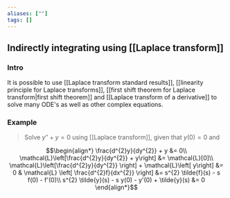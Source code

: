 ```yaml
---
aliases: [""]
tags: []
---
```


## Indirectly integrating using [[Laplace transform]]

### Intro

It is possible to use [[Laplace transform standard results]], [[linearity principle for Laplace transforms]], [[first shift theorem for Laplace transform|first shift theorem]] and [[Laplace transform of a derivative]] to solve many ODE's as well as other complex equations.

### Example

> Solve $y''+y=0$ using [[Laplace transform]], given that $y(0)=0$ and 

$$\begin{align*}
\frac{d^{2}y}{dy^{2}} + y &= 0\\
\mathcal{L}\left[\frac{d^{2}y}{dy^{2}} + y\right] &= \mathcal{L}[0]\\
\mathcal{L}\left[\frac{d^{2}y}{dy^{2}} \right] + \mathcal{L}\left[ y\right] &= 0 & \mathcal{L} \left[ \frac{d^{2}f}{dx^{2}} \right] &= s^{2} \tilde{f}(s) - s f(0) - f'(0)\\
s^{2} \tilde{y}(s) - s y(0) - y'(0) + \tilde{y}(s) &= 0 
\end{align*}$$
